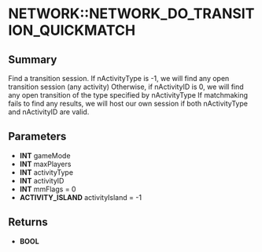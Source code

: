 # NETWORK::NETWORK_DO_TRANSITION_QUICKMATCH

## Summary
Find a transition session.
If nActivityType is -1, we will find any open transition session (any activity)
Otherwise, if nActivityID is 0, we will find any open transition of the type specified by nActivityType
If matchmaking fails to find any results, we will host our own session if both nActivityType and nActivityID are valid.

## Parameters
* **INT** gameMode
* **INT** maxPlayers
* **INT** activityType
* **INT** activityID
* **INT** mmFlags = 0
* **ACTIVITY_ISLAND** activityIsland = -1

## Returns
* **BOOL**